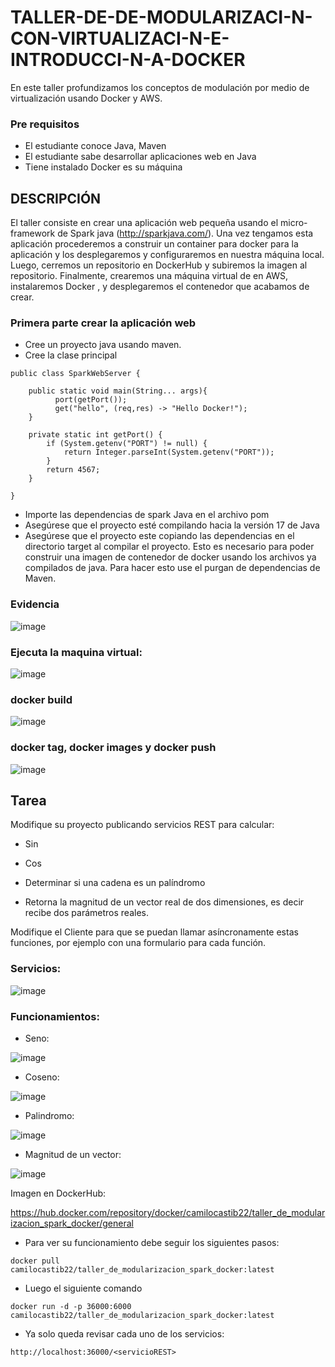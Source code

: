 # TALLER-DE-DE-MODULARIZACI-N-CON-VIRTUALIZACI-N-E-INTRODUCCI-N-A-DOCKER
En este taller profundizamos los conceptos de modulación por medio de virtualización usando Docker y AWS.

### Pre requisitos
- El estudiante conoce Java, Maven
- El estudiante sabe desarrollar aplicaciones web en Java
- Tiene instalado Docker es su máquina

## DESCRIPCIÓN
El taller consiste en crear una aplicación web pequeña usando el micro-framework de Spark java (http://sparkjava.com/). Una vez tengamos esta aplicación procederemos a construir un container para docker para la aplicación y los desplegaremos y configuraremos en nuestra máquina local. Luego, cerremos un repositorio en DockerHub y subiremos la imagen al repositorio. Finalmente, crearemos una máquina virtual de en AWS, instalaremos Docker , y desplegaremos el contenedor que acabamos de crear.

### Primera parte crear la aplicación web
- Cree un proyecto java usando maven.
- Cree la clase principal
```
public class SparkWebServer {
    
    public static void main(String... args){
          port(getPort());
          get("hello", (req,res) -> "Hello Docker!");
    }

    private static int getPort() {
        if (System.getenv("PORT") != null) {
            return Integer.parseInt(System.getenv("PORT"));
        }
        return 4567;
    }
    
}
```
- Importe las dependencias de spark Java en el archivo pom
- Asegúrese que el proyecto esté compilando hacia la versión 17 de Java
- Asegúrese que el proyecto este copiando las dependencias en el directorio target al compilar el proyecto. Esto es necesario para poder construir una imagen de contenedor de docker usando los archivos ya compilados de java. Para hacer esto use el purgan de dependencias de Maven.
### Evidencia 

![image](https://github.com/CamiloCastiblanco/TALLER-DE-DE-MODULARIZACI-N-CON-VIRTUALIZACI-N-E-INTRODUCCI-N-A-DOCKER/assets/69698380/b406dd47-6e8f-4ca0-b460-1892675323f7)

### Ejecuta la maquina virtual:

![image](https://github.com/CamiloCastiblanco/TALLER-DE-DE-MODULARIZACI-N-CON-VIRTUALIZACI-N-E-INTRODUCCI-N-A-DOCKER/assets/69698380/4d488f4c-de94-409c-b291-fab371902a40)

### docker build

![image](https://github.com/CamiloCastiblanco/TALLER-DE-DE-MODULARIZACI-N-CON-VIRTUALIZACI-N-E-INTRODUCCI-N-A-DOCKER/assets/69698380/43dd98eb-1e6b-4219-b8f7-1835c88884a5)

### docker tag, docker images y docker push

![image](https://github.com/CamiloCastiblanco/TALLER-DE-DE-MODULARIZACI-N-CON-VIRTUALIZACI-N-E-INTRODUCCI-N-A-DOCKER/assets/69698380/eacc11ca-d05c-4c35-b8db-4fcd558754d6)

## Tarea 

Modifique su proyecto publicando servicios REST para calcular:

- Sin

- Cos

- Determinar si una cadena es un palíndromo

- Retorna la magnitud de un vector real de dos dimensiones, es decir recibe dos parámetros reales.

Modifique el Cliente para que se puedan llamar asíncronamente estas funciones, por ejemplo con una formulario para cada función.

### Servicios: 

![image](https://github.com/CamiloCastiblanco/TALLER-DE-DE-MODULARIZACI-N-CON-VIRTUALIZACI-N-E-INTRODUCCI-N-A-DOCKER/assets/69698380/eb3c73f7-a91a-4c46-b7f5-62166058fdd2)

### Funcionamientos:

- Seno:
  
![image](https://github.com/CamiloCastiblanco/TALLER-DE-DE-MODULARIZACI-N-CON-VIRTUALIZACI-N-E-INTRODUCCI-N-A-DOCKER/assets/69698380/de5bf036-461c-49ce-b2fa-a2605719377a)

- Coseno:

![image](https://github.com/CamiloCastiblanco/TALLER-DE-DE-MODULARIZACI-N-CON-VIRTUALIZACI-N-E-INTRODUCCI-N-A-DOCKER/assets/69698380/b85b2497-fa48-4fcd-8845-dc0e0cbbb9ff)

- Palindromo:

![image](https://github.com/CamiloCastiblanco/TALLER-DE-DE-MODULARIZACI-N-CON-VIRTUALIZACI-N-E-INTRODUCCI-N-A-DOCKER/assets/69698380/810e81f2-b77d-44a3-beaa-a25b4ab6e39c)

- Magnitud de un vector:

![image](https://github.com/CamiloCastiblanco/TALLER-DE-DE-MODULARIZACI-N-CON-VIRTUALIZACI-N-E-INTRODUCCI-N-A-DOCKER/assets/69698380/3a449350-fade-4c2d-9c06-01790be2f2ae)

Imagen en DockerHub:

https://hub.docker.com/repository/docker/camilocastib22/taller_de_modularizacion_spark_docker/general

- Para ver su funcionamiento debe seguir los siguientes pasos:

```
docker pull camilocastib22/taller_de_modularizacion_spark_docker:latest
```
- Luego el siguiente comando
  
```
docker run -d -p 36000:6000 camilocastib22/taller_de_modularizacion_spark_docker:latest
```
- Ya solo queda revisar cada uno de los servicios:
  
```
http://localhost:36000/<servicioREST>
```








